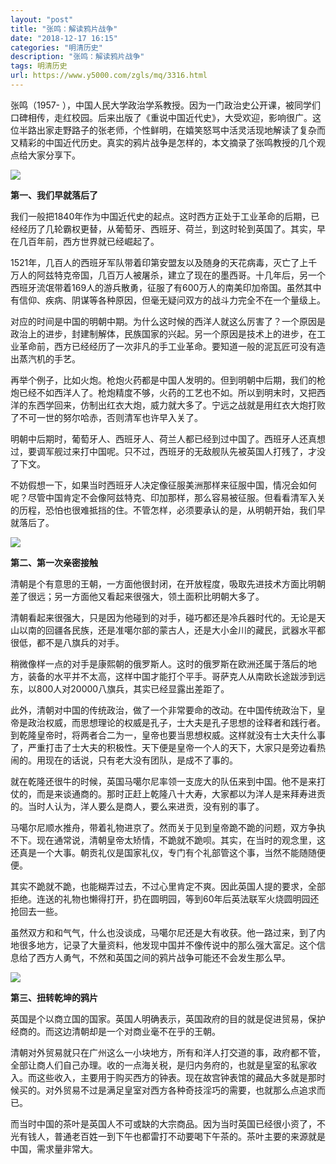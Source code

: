 ```yaml
---
layout: "post"
title: "张鸣：解读鸦片战争"
date: "2018-12-17 16:15"
categories: "明清历史"
description: "张鸣：解读鸦片战争"
tags: 明清历史
url: https://www.y5000.com/zgls/mq/3316.html
---
```






张鸣（1957-
），中国人民大学政治学系教授。因为一门政治史公开课，被同学们口碑相传，走红校园。后来出版了《重说中国近代史》，大受欢迎，影响很广。这位半路出家走野路子的张老师，个性鲜明，在嬉笑怒骂中活灵活现地解读了复杂而又精彩的中国近代历史。真实的鸦片战争是怎样的，本文摘录了张鸣教授的几个观点给大家分享下。

![](https://img.y5000.com/uploads/allimg/161024/1154456111-0.jpg)

 **第一、我们早就落后了**

我们一般把1840年作为中国近代史的起点。这时西方正处于工业革命的后期，已经经历了几轮霸权更替，从葡萄牙、西班牙、荷兰，到这时轮到英国了。其实，早在几百年前，西方世界就已经崛起了。

1521年，几百人的西班牙军队带着印第安盟友以及随身的天花病毒，灭亡了上千万人的阿兹特克帝国，几百万人被屠杀，建立了现在的墨西哥。十几年后，另一个西班牙流氓带着169人的游兵散勇，征服了有600万人的南美印加帝国。虽然其中有信仰、疾病、阴谋等各种原因，但毫无疑问双方的战斗力完全不在一个量级上。

对应的时间是中国的明朝中期。为什么这时候的西洋人就这么厉害了？一个原因是政治上的进步，封建制解体，民族国家的兴起。另一个原因是技术上的进步，在工业革命前，西方已经经历了一次非凡的手工业革命。要知道一般的泥瓦匠可没有造出蒸汽机的手艺。

再举个例子，比如火炮。枪炮火药都是中国人发明的。但到明朝中后期，我们的枪炮已经不如西洋人了。枪炮精度不够，火药的工艺也不如。所以到明末时，又把西洋的东西学回来，仿制出红衣大炮，威力就大多了。宁远之战就是用红衣大炮打败了不可一世的努尔哈赤，否则清军也许早入关了。

明朝中后期时，葡萄牙人、西班牙人、荷兰人都已经到过中国了。西班牙人还真想过，要调军舰过来打中国呢。只不过，西班牙的无敌舰队先被英国人打残了，才没了下文。

不妨假想一下，如果当时西班牙人决定像征服美洲那样来征服中国，情况会如何呢？尽管中国肯定不会像阿兹特克、印加那样，那么容易被征服。但看看清军入关的历程，恐怕也很难抵挡的住。不管怎样，必须要承认的是，从明朝开始，我们早就落后了。

![](https://img.y5000.com/uploads/allimg/161024/8-161024131AMW.jpg)

 **第二、第一次亲密接触**

清朝是个有意思的王朝，一方面他很封闭，在开放程度，吸取先进技术方面比明朝差了很远；另一方面他又看起来很强大，领土面积比明朝大多了。

清朝看起来很强大，只是因为他碰到的对手，碰巧都还是冷兵器时代的。无论是天山以南的回疆各民族，还是准噶尔部的蒙古人，还是大小金川的藏民，武器水平都很低，都不是八旗兵的对手。

稍微像样一点的对手是康熙朝的俄罗斯人。这时的俄罗斯在欧洲还属于落后的地方，装备的水平并不太高，这样中国才能打个平手。哥萨克人从南欧长途跋涉到远东，以800人对20000八旗兵，其实已经显露出差距了。

此外，清朝对中国的传统政治，做了一个非常要命的改动。在中国传统政治下，皇帝是政治权威，而思想理论的权威是孔子，士大夫是孔子思想的诠释者和践行者。到乾隆皇帝时，将两者合二为一，皇帝也要当思想权威。这样就没有士大夫什么事了，严重打击了士大夫的积极性。天下便是皇帝一个人的天下，大家只是旁边看热闹的。用现在的话说，只有老大没有团队，是成不了事的。

就在乾隆还很牛的时候，英国马噶尔尼率领一支庞大的队伍来到中国。他不是来打仗的，而是来谈通商的。那时正赶上乾隆八十大寿，大家都以为洋人是来拜寿进贡的。当时人认为，洋人要么是商人，要么来进贡，没有别的事了。

马噶尔尼顺水推舟，带着礼物进京了。然而关于见到皇帝跪不跪的问题，双方争执不下。现在通常说，清朝皇帝太矫情，不跪就不跪呗。其实，在当时的观念里，这还真是一个大事。朝贡礼仪是国家礼仪，专门有个礼部管这个事，当然不能随随便便。

其实不跪就不跪，也能糊弄过去，不过心里肯定不爽。因此英国人提的要求，全部拒绝。连送的礼物也懒得打开，扔在圆明园，等到60年后英法联军火烧圆明园还抢回去一些。

虽然双方和和气气，什么也没谈成，马噶尔尼还是大有收获。他一路过来，到了内地很多地方，记录了大量资料，他发现中国并不像传说中的那么强大富足。这个信息给了西方人勇气，不然和英国之间的鸦片战争可能还不会发生那么早。

![](https://img.y5000.com/uploads/allimg/161024/11544542F-2.jpg)

 **第三、扭转乾坤的鸦片**

英国是个以商立国的国家。英国人明确表示，英国政府的目的就是促进贸易，保护经商的。而这边清朝却是一个对商业毫不在乎的王朝。

清朝对外贸易就只在广州这么一小块地方，所有和洋人打交道的事，政府都不管，全部让商人们自己办理。收的一点海关税，是归内务府的，也就是皇室的私家收入。而这些收入，主要用于购买西方的钟表。现在故宫钟表馆的藏品大多就是那时候买的。对外贸易不过是满足皇室对西方各种奇技淫巧的需要，也就那么点追求而已。

而当时中国的茶叶是英国人不可或缺的大宗商品。因为当时英国已经很小资了，不光有钱人，普通老百姓一到下午也都雷打不动要喝下午茶的。茶叶主要的来源就是中国，需求量非常大。
